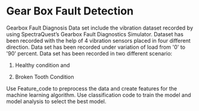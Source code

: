 # Gear Box Fault Detection

Gearbox Fault Diagnosis Data set include the vibration dataset recorded by using SpectraQuest’s Gearbox Fault Diagnostics Simulator. Dataset has been recorded with the help of 4 vibration sensors placed in four different direction. Data set has been recorded under variation of load from '0' to '90' percent. Data set has been recorded in two different scenario:

1) Healthy condition and

2) Broken Tooth Condition

Use Feature_code to preprocess the data and create features for the machine learning algorithm. 
Use classification code to train the model and model analysis to select the best model. 
